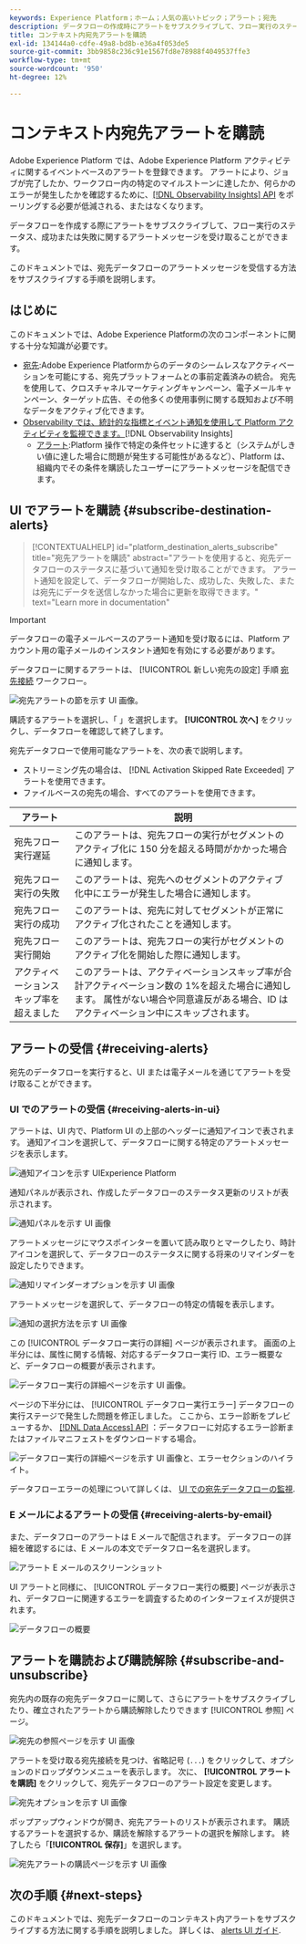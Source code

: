 ```yaml
---
keywords: Experience Platform；ホーム；人気の高いトピック；アラート；宛先
description: データフローの作成時にアラートをサブスクライブして、フロー実行のステータス、成功または失敗に関するアラートメッセージを受け取ることができます。
title: コンテキスト内宛先アラートを購読
exl-id: 134144a0-cdfe-49a8-bd8b-e36a4f053de5
source-git-commit: 3bb9858c236c91e1567fd8e78988f4049537ffe3
workflow-type: tm+mt
source-wordcount: '950'
ht-degree: 12%

---
```


# コンテキスト内宛先アラートを購読

Adobe Experience Platform では、Adobe Experience Platform アクティビティに関するイベントベースのアラートを登録できます。 アラートにより、ジョブが完了したか、ワークフロー内の特定のマイルストーンに達したか、何らかのエラーが発生したかを確認するために、[[!DNL Observability Insights] API](../../observability/api/overview.md) をポーリングする必要が低減される、またはなくなります。

データフローを作成する際にアラートをサブスクライブして、フロー実行のステータス、成功または失敗に関するアラートメッセージを受け取ることができます。

このドキュメントでは、宛先データフローのアラートメッセージを受信する方法をサブスクライブする手順を説明します。

## はじめに

このドキュメントでは、Adobe Experience Platformの次のコンポーネントに関する十分な知識が必要です。

* [宛先](../home.md):Adobe Experience Platformからのデータのシームレスなアクティベーションを可能にする、宛先プラットフォームとの事前定義済みの統合。 宛先を使用して、クロスチャネルマーケティングキャンペーン、電子メールキャンペーン、ターゲット広告、その他多くの使用事例に関する既知および不明なデータをアクティブ化できます。
* [Observability では、統計的な指標とイベント通知を使用して Platform アクティビティを監視できます。](../../observability/home.md)[!DNL Observability Insights]
   * [アラート](../../observability/alerts/overview.md):Platform 操作で特定の条件セットに達すると（システムがしきい値に達した場合に問題が発生する可能性があるなど）、Platform は、組織内でその条件を購読したユーザーにアラートメッセージを配信できます。

## UI でアラートを購読 {#subscribe-destination-alerts}

>[!CONTEXTUALHELP]
>id="platform_destination_alerts_subscribe"
>title="宛先アラートを購読"
>abstract="アラートを使用すると、宛先データフローのステータスに基づいて通知を受け取ることができます。 アラート通知を設定して、データフローが開始した、成功した、失敗した、または宛先にデータを送信しなかった場合に更新を取得できます。"
>text="Learn more in documentation"

>[!IMPORTANT]
>
>データフローの電子メールベースのアラート通知を受け取るには、Platform アカウント用の電子メールのインスタント通知を有効にする必要があります。

データフローに関するアラートは、 [!UICONTROL 新しい宛先の設定] 手順 [宛先接続](connect-destination.md) ワークフロー。

![宛先アラートの節を示す UI 画像。](../assets/ui/alerts/destination-alerts.png)

購読するアラートを選択し、「 」を選択します。 **[!UICONTROL 次へ]** をクリックし、データフローを確認して終了します。

宛先データフローで使用可能なアラートを、次の表で説明します。

* ストリーミング先の場合は、 [!DNL Activation Skipped Rate Exceeded] アラートを使用できます。
* ファイルベースの宛先の場合、すべてのアラートを使用できます。

| アラート | 説明 |
| --- | --- |
| 宛先フロー実行遅延 | このアラートは、宛先フローの実行がセグメントのアクティブ化に 150 分を超える時間がかかった場合に通知します。 |
| 宛先フロー実行の失敗 | このアラートは、宛先へのセグメントのアクティブ化中にエラーが発生した場合に通知します。 |
| 宛先フロー実行の成功 | このアラートは、宛先に対してセグメントが正常にアクティブ化されたことを通知します。 |
| 宛先フロー実行開始 | このアラートは、宛先フローの実行がセグメントのアクティブ化を開始した際に通知します。 |
| アクティベーションスキップ率を超えました | このアラートは、アクティベーションスキップ率が合計アクティベーション数の 1%を超えた場合に通知します。 属性がない場合や同意違反がある場合、ID はアクティベーション中にスキップされます。 |

## アラートの受信 {#receiving-alerts}

宛先のデータフローを実行すると、UI または電子メールを通じてアラートを受け取ることができます。

### UI でのアラートの受信 {#receiving-alerts-in-ui}

アラートは、UI 内で、Platform UI の上部のヘッダーに通知アイコンで表されます。 通知アイコンを選択して、データフローに関する特定のアラートメッセージを表示します。

![通知アイコンを示す UIExperience Platform](../assets/ui/alerts/notification.png)

通知パネルが表示され、作成したデータフローのステータス更新のリストが表示されます。

![通知パネルを示す UI 画像](../assets/ui/alerts/alert-window.png)

アラートメッセージにマウスポインターを置いて読み取りとマークしたり、時計アイコンを選択して、データフローのステータスに関する将来のリマインダーを設定したりできます。

![通知リマインダーオプションを示す UI 画像](../assets/ui/alerts/remind-me.png)

アラートメッセージを選択して、データフローの特定の情報を表示します。

![通知の選択方法を示す UI 画像](../assets/ui/alerts/select-alert-message.png)

この [!UICONTROL データフロー実行の詳細] ページが表示されます。 画面の上半分には、属性に関する情報、対応するデータフロー実行 ID、エラー概要など、データフローの概要が表示されます。

![データフロー実行の詳細ページを示す UI 画像。](../assets/ui/alerts/dataflow-overview.png)

ページの下半分には、 [!UICONTROL データフロー実行エラー] データフローの実行ステージで発生した問題を修正しました。 ここから、エラー診断をプレビューするか、 [[!DNL Data Access] API](https://www.adobe.io/experience-platform-apis/references/data-access/) ：データフローに対応するエラー診断またはファイルマニフェストをダウンロードする場合。

![データフロー実行の詳細ページを示す UI 画像と、エラーセクションのハイライト。](../assets/ui/alerts/dataflow-run-error.png)

データフローエラーの処理について詳しくは、 [UI での宛先データフローの監視](../../dataflows/ui/monitor-destinations.md).

### E メールによるアラートの受信 {#receiving-alerts-by-email}

また、データフローのアラートは E メールで配信されます。 データフローの詳細を確認するには、E メールの本文でデータフロー名を選択します。

![アラート E メールのスクリーンショット](../assets/ui/alerts/email.png)

UI アラートと同様に、 [!UICONTROL データフロー実行の概要] ページが表示され、データフローに関連するエラーを調査するためのインターフェイスが提供されます。

![データフローの概要](../assets/ui/alerts/dataflow-overview.png)

## アラートを購読および購読解除 {#subscribe-and-unsubscribe}

宛先内の既存の宛先データフローに関して、さらにアラートをサブスクライブしたり、確立されたアラートから購読解除したりできます [!UICONTROL 参照] ページ。

![宛先の参照ページを示す UI 画像](../assets/ui/alerts/destination-list.png)

アラートを受け取る宛先接続を見つけ、省略記号 (`...`) をクリックして、オプションのドロップダウンメニューを表示します。 次に、 **[!UICONTROL アラートを購読]** をクリックして、宛先データフローのアラート設定を変更します。

![宛先オプションを示す UI 画像](../assets/ui/alerts/destination-alerts-subscribe.png)

ポップアップウィンドウが開き、宛先アラートのリストが表示されます。 購読するアラートを選択するか、購読を解除するアラートの選択を解除します。 終了したら「**[!UICONTROL 保存]**」を選択します。

![宛先アラートの購読ページを示す UI 画像](../assets/ui/alerts/destination-alerts-list.png)

## 次の手順 {#next-steps}

このドキュメントでは、宛先データフローのコンテキスト内アラートをサブスクライブする方法に関する手順を説明しました。 詳しくは、 [alerts UI ガイド](../../observability/alerts/ui.md).

